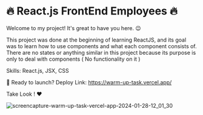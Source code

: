 # 🔥 React.js FrontEnd Employees 🔥 
Welcome to my project! It's great to have you here. 😉 

This project was done at the beginning of learning ReactJS, and its goal was to learn how to use components and what each component consists of. 
There are no states or anything similar in this project because its purpose is only to deal with components ( No functionality on it )


Skills: React.js, JSX, CSS  

🚀 Ready to launch? Deploy Link:  https://warm-up-task.vercel.app/

 Take Look ! ❤️ 

![screencapture-warm-up-task-vercel-app-2024-01-28-12_01_30](https://github.com/alaa-abdoh/Portfolio/assets/114018618/207fc09b-2d9e-4e45-bcfc-32ad2860af55)
